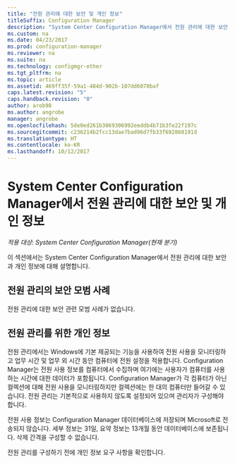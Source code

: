 ```yaml
---
title: "전원 관리에 대한 보안 및 개인 정보"
titleSuffix: Configuration Manager
description: "System Center Configuration Manager에서 전원 관리에 대한 보안 및 개인 정보를 확인합니다."
ms.custom: na
ms.date: 04/23/2017
ms.prod: configuration-manager
ms.reviewer: na
ms.suite: na
ms.technology: configmgr-other
ms.tgt_pltfrm: na
ms.topic: article
ms.assetid: 469ff35f-59a1-484d-902b-107dd6070baf
caps.latest.revision: "5"
caps.handback.revision: "0"
author: arob98
ms.author: angrobe
manager: angrobe
ms.openlocfilehash: 5de0ed261b3069306992eeddb4b71b3fe22f197c
ms.sourcegitcommit: c236214b2fcc13dae7bad96d7fb33f692868191d
ms.translationtype: HT
ms.contentlocale: ko-KR
ms.lasthandoff: 10/12/2017
---
```

# <a name="security-and-privacy-for-power-management-in-system-center-configuration-manager"></a>System Center Configuration Manager에서 전원 관리에 대한 보안 및 개인 정보

*적용 대상: System Center Configuration Manager(현재 분기)*

이 섹션에서는 System Center Configuration Manager에서 전원 관리에 대한 보안과 개인 정보에 대해 설명합니다.  

## <a name="security-best-practices-for-power-management"></a>전원 관리의 보안 모범 사례  
 전원 관리에 대한 보안 관련 모범 사례가 없습니다.  

## <a name="privacy-information-for-power-management"></a>전원 관리를 위한 개인 정보  
 전원 관리에서는 Windows에 기본 제공되는 기능을 사용하여 전원 사용을 모니터링하고 업무 시간 및 업무 외 시간 동안 컴퓨터에 전원 설정을 적용합니다. Configuration Manager는 전원 사용 정보를 컴퓨터에서 수집하며 여기에는 사용자가 컴퓨터를 사용하는 시간에 대한 데이터가 포함됩니다. Configuration Manager가 각 컴퓨터가 아닌 컬렉션에 대해 전원 사용을 모니터링하지만 컬렉션에는 한 대의 컴퓨터만 들어갈 수 있습니다. 전원 관리는 기본적으로 사용하지 않도록 설정되어 있으며 관리자가 구성해야 합니다.  

 전원 사용 정보는 Configuration Manager 데이터베이스에 저장되며 Microsoft로 전송되지 않습니다. 세부 정보는 31일, 요약 정보는 13개월 동안 데이터베이스에 보존됩니다. 삭제 간격을 구성할 수 없습니다.  

 전원 관리를 구성하기 전에 개인 정보 요구 사항을 확인합니다.  

